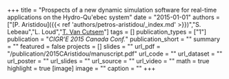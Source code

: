 +++
title = "Prospects of a new dynamic simulation software for real-time applications on the Hydro-Qu'ebec system"
date = "2015-01-01"
authors = ["[P. Aristidou]({{< ref 'authors/petros-aristidou/_index.md' >}})","S. Lebeau","L. Loud","[T. Van Cutsem](https://scholar.google.com/citations?user=rFDmBaIAAAAJ)"]
tags = []
publication_types = ["1"]
publication = "_CIGR'E 2015 Canada Conf._"
publication_short = ""
summary = ""
featured = false
projects = []
slides = ""
url_pdf = "/publication/2015CAristidou/manuscript.pdf"
url_code = ""
url_dataset = ""
url_poster = ""
url_slides = ""
url_source = ""
url_video = ""
math = true
highlight = true
[image]
image = ""
caption = ""
+++

